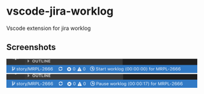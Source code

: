 # vscode-jira-worklog

Vscode extension for jira worklog

## Screenshots

<img src="./screenshots/start.png" width="500"/>
<img src="./screenshots/pause.png" width="500"/>